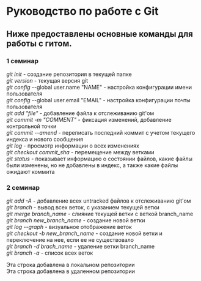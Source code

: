 # Руководство по работе с Git

## Ниже предоставлены основные команды для работы с гитом.

### 1 семинар

*git init* - создание репозитория в текущей папке  
*git version*	-	текущая версия git  
*git config* --global user.name "NAME"	-	настройка конфигурации имени пользователя  
*git config* --global user.email "EMAIL"	-	настройка конфигурации почты пользователя  
*git add "file"*	-	добавление файла к отслеживанию git'ом  
*git commit -m "COMMENT"*	-	фиксация изменений, добавление контрольной точки  
*git commit --amend*	-	переписать последний коммит с учетом текущего индекса и нового сообщения  
*git log* - просмотр информации о всех изменениях  
*git checkout commit_sha*	-	перемещение между ветками  
*git status*	-	показывает информацию о состоянии файлов, какие файлы   были изменены, но не добавлены в индекс, а также какие файлы ожидают коммита

### 2 семинар

*git add -A*    -   добавление всех untracked файлов к отслеживанию git'oм  
*git branch*    -   вывод всех веток, с указанием текущей ветки  
*git merge branch_name*	-	слияние текущей ветки с веткой branch_name  
*git branch new_branch_name* -	создание новой ветки  
*git log --graph*	-	визуальное отображение веток  
*git checkout -b new_branch_name*	-	создание новой ветки и переключение   на нее, если ее не существовало  
*git branch -d brach_name*	-	удаление ветки branch_name  
*git branch -a* - список всех веток  

Эта строка добавлена в локальном репозитории  
Эта строка добавлена в удаленном репозитории  
